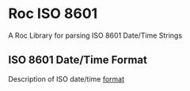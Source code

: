 # Roc ISO 8601
A Roc Library for parsing ISO 8601 Date/Time Strings

## ISO 8601 Date/Time Format
Description of ISO date/time [format](FORMAT_DESCRIPTION.md)